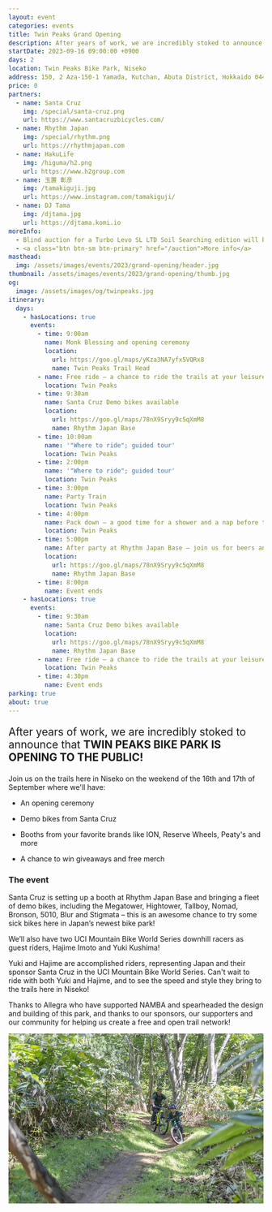```yaml
---
layout: event
categories: events
title: Twin Peaks Grand Opening
description: After years of work, we are incredibly stoked to announce that TWIN PEAKS BIKE PARK IS OPENING TO THE PUBLIC! Join us on the trails here in Niseko on the weekend of the 16th and 17th of September!
startDate: 2023-09-16 09:00:00 +0900
days: 2
location: Twin Peaks Bike Park, Niseko
address: 150, 2 Aza-150-1 Yamada, Kutchan, Abuta District, Hokkaido 044-0081
price: 0
partners:
  - name: Santa Cruz
    img: /special/santa-cruz.png
    url: https://www.santacruzbicycles.com/
  - name: Rhythm Japan
    img: /special/rhythm.png
    url: https://rhythmjapan.com
  - name: HakuLife
    img: /higuma/h2.png
    url: https://www.h2group.com
  - name: 玉置 彰彦
    img: /tamakiguji.jpg
    url: https://www.instagram.com/tamakiguji/
  - name: DJ Tama
    img: /djtama.jpg
    url: https://djtama.komi.io
moreInfo:
  - Blind auction for a Turbo Levo SL LTD Soil Searching edition will be drawn on the 16th at the afterparty at Rhythm Japan Base
  - <a class="btn btn-sm btn-primary" href="/auction">More info</a>
masthead:
  img: /assets/images/events/2023/grand-opening/header.jpg
thumbnail: /assets/images/events/2023/grand-opening/thumb.jpg
og:
  image: /assets/images/og/twinpeaks.jpg
itinerary:
  days:
    - hasLocations: true
      events:
        - time: 9:00am
          name: Monk Blessing and opening ceremony
          location:
            url: https://goo.gl/maps/yKza3NA7yfx5VQRx8
            name: Twin Peaks Trail Head
        - name: Free ride – a chance to ride the trails at your leisure
          location: Twin Peaks
        - time: 9:30am
          name: Santa Cruz Demo bikes available
          location:
            url: https://goo.gl/maps/78nX9Sryy9c5qXmM8
            name: Rhythm Japan Base
        - time: 10:00am
          name: '"Where to ride"; guided tour'
          location: Twin Peaks
        - time: 2:00pm
          name: '"Where to ride"; guided tour'
          location: Twin Peaks
        - time: 3:00pm
          name: Party Train
          location: Twin Peaks
        - time: 4:00pm
          name: Pack down – a good time for a shower and a nap before the afterparty!
          location: Twin Peaks
        - time: 5:00pm
          name: After party at Rhythm Japan Base – join us for beers and bites, with DJ Tama! We will also be announcing the winner of the Specialized Turbo Levo SL LTD Soil Searching edition, and other prize giveaways
          location:
            url: https://goo.gl/maps/78nX9Sryy9c5qXmM8
            name: Rhythm Japan Base
        - time: 8:00pm
          name: Event ends
    - hasLocations: true
      events:
        - time: 9:30am
          name: Santa Cruz Demo bikes available
          location:
            url: https://goo.gl/maps/78nX9Sryy9c5qXmM8
            name: Rhythm Japan Base
        - name: Free ride – a chance to ride the trails at your leisure
          location: Twin Peaks
        - time: 4:30pm
          name: Event ends
parking: true
about: true
---
```

<p style="font-size:150%;">After years of work, we are incredibly stoked to announce that
  <strong>TWIN PEAKS BIKE PARK IS OPENING TO THE PUBLIC!</strong>
</p>

Join us on the trails here in Niseko on the weekend of the 16th and 17th of September where we'll have:

- An opening ceremony

- Demo bikes from Santa Cruz

- Booths from your favorite brands like ION, Reserve Wheels, Peaty's and more

- A chance to win giveaways and free merch

### The event

Santa Cruz is setting up a booth at Rhythm Japan Base and bringing a fleet of demo bikes, including the Megatower, Hightower, Tallboy, Nomad, Bronson, 5010, Blur and Stigmata – this is an awesome chance to try some sick bikes here in Japan’s newest bike park!

We’ll also have two UCI Mountain Bike World Series downhill racers as guest riders, Hajime Imoto and Yuki Kushima!

Yuki and Hajime are accomplished riders, representing Japan and their sponsor Santa Cruz in the UCI Mountain Bike World Series. Can't wait to ride with both Yuki and Hajime, and to see the speed and style they bring to the trails here in Niseko!

Thanks to Allegra who have supported NAMBA and spearheaded the design and building of this park, and thanks to our sponsors, our supporters and our community for helping us create a free and open trail network!

![](/assets/images/events/2023/grand-opening/riders.jpg)
